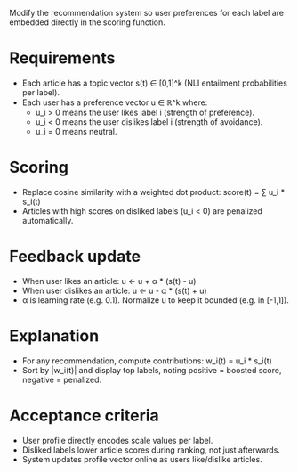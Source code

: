 Modify the recommendation system so user preferences for each label are embedded directly in the scoring function.

# Requirements
- Each article has a topic vector s(t) ∈ [0,1]^k (NLI entailment probabilities per label).
- Each user has a preference vector u ∈ ℝ^k where:
  - u_i > 0 means the user likes label i (strength of preference).
  - u_i < 0 means the user dislikes label i (strength of avoidance).
  - u_i = 0 means neutral.

# Scoring
- Replace cosine similarity with a weighted dot product:
  score(t) = ∑ u_i * s_i(t)
- Articles with high scores on disliked labels (u_i < 0) are penalized automatically.

# Feedback update
- When user likes an article: u ← u + α * (s(t) - u)
- When user dislikes an article: u ← u - α * (s(t) + u)
- α is learning rate (e.g. 0.1). Normalize u to keep it bounded (e.g. in [-1,1]).

# Explanation
- For any recommendation, compute contributions:
  w_i(t) = u_i * s_i(t)
- Sort by |w_i(t)| and display top labels, noting positive = boosted score, negative = penalized.

# Acceptance criteria
- User profile directly encodes scale values per label.
- Disliked labels lower article scores during ranking, not just afterwards.
- System updates profile vector online as users like/dislike articles.

